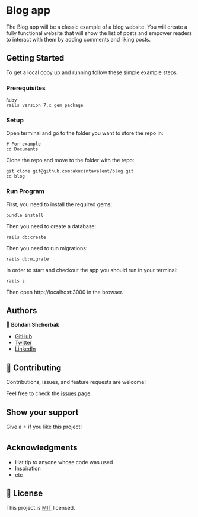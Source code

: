 # Blog app

The Blog app will be a classic example of a blog website. You will create a fully functional website that will show the list of posts and empower readers to interact with them by adding comments and liking posts.

## Getting Started

To get a local copy up and running follow these simple example steps.

### Prerequisites

```
Ruby
rails version 7.x gem package
```

### Setup

Open terminal and go to the folder you want to store the repo in:

```
# For example
cd Documents
```

Clone the repo and move to the folder with the repo:

```
git clone git@github.com:akucintavalent/blog.git
cd blog
```

### Run Program

First, you need to install the required gems:

```
bundle install
```

Then you need to create a database:

```
rails db:create
```

Then you need to run migrations:

```
rails db:migrate
```

In order to start and checkout the app you should run in your terminal:

```
rails s
```

Then open http://localhost:3000 in the browser.

## Authors

👤 **Bohdan Shcherbak**

- [GitHub](https://github.com/akucintavalent)
- [Twitter](https://twitter.com/ibodi828)
- [LinkedIn](https://www.linkedin.com/in/bohdan-shcherbak/)

## 🤝 Contributing

Contributions, issues, and feature requests are welcome!

Feel free to check the [issues page](https://github.com/AmaduKamara/ruby-enumerabble/issues).

## Show your support

Give a ⭐️ if you like this project!

## Acknowledgments

- Hat tip to anyone whose code was used
- Inspiration
- etc

## 📝 License

This project is [MIT](./MIT.md) licensed.
